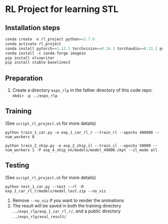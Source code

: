 # RL Project for learning STL

## Installation steps
```python
conda create -n rl_project python==3.7.6
conda activate rl_project
conda install pytorch==1.13.1 torchvision==0.14.1 torchaudio==0.13.1 pytorch-cuda=11.7 -c pytorch -c nvidia
conda install -c conda-forge imageio
pip install xlsxwriter
pip install stable-baselines3
```

## Preparation
1. Create a directory `exps_rlp` in the father directory of this code repo: `mkdir -p ../exps_rlp`

## Training
(See `script_rl_project.sh` for more details)

`python train_1_car.py -e exp_1_car_rl_r --train_rl --epochs 400000 --num_workers 8`

`python train_2_ship.py -e exp_2_ship_il --train_il --epochs 50000 --num_workers 1 -P exp_4_ship_nn/models/model_49000.ckpt --il_mode all`

## Testing
(See `script_rl_project.sh` for more details)

`python test_1_car.py --test --rl -R exp_1_car_rl_r/models/model_last.zip --no_viz`

1. Remove `--no_viz` if you want to render the animations
2. The result will be saved in both the training directory `../exps_rlp/exp_1_car_rl_r/`, and a public directory `../exps_rlp/eval_result/`